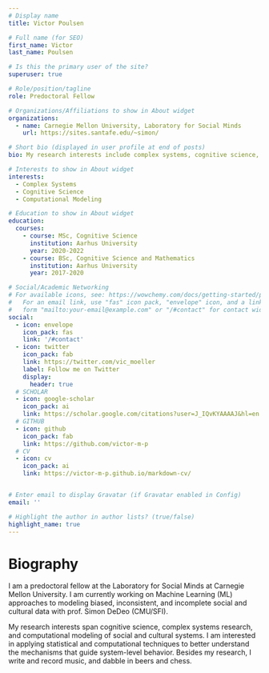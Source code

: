 ```yaml
---
# Display name
title: Victor Poulsen

# Full name (for SEO)
first_name: Victor
last_name: Poulsen

# Is this the primary user of the site?
superuser: true

# Role/position/tagline
role: Predoctoral Fellow 

# Organizations/Affiliations to show in About widget
organizations:
  - name: Carnegie Mellon University, Laboratory for Social Minds
    url: https://sites.santafe.edu/~simon/

# Short bio (displayed in user profile at end of posts)
bio: My research interests include complex systems, cognitive science, and computational modeling. 

# Interests to show in About widget
interests:
  - Complex Systems
  - Cognitive Science
  - Computational Modeling

# Education to show in About widget
education:
  courses:
    - course: MSc, Cognitive Science
      institution: Aarhus University
      year: 2020-2022
    - course: BSc, Cognitive Science and Mathematics
      institution: Aarhus University
      year: 2017-2020

# Social/Academic Networking
# For available icons, see: https://wowchemy.com/docs/getting-started/page-builder/#icons
#   For an email link, use "fas" icon pack, "envelope" icon, and a link in the
#   form "mailto:your-email@example.com" or "/#contact" for contact widget.
social:
  - icon: envelope
    icon_pack: fas
    link: '/#contact'
  - icon: twitter
    icon_pack: fab
    link: https://twitter.com/vic_moeller
    label: Follow me on Twitter
    display:
      header: true
  # SCHOLAR 
  - icon: google-scholar
    icon_pack: ai
    link: https://scholar.google.com/citations?user=J_IQvKYAAAAJ&hl=en
  # GITHUB
  - icon: github
    icon_pack: fab
    link: https://github.com/victor-m-p
  # CV
  - icon: cv
    icon_pack: ai
    link: https://victor-m-p.github.io/markdown-cv/


# Enter email to display Gravatar (if Gravatar enabled in Config)
email: ''

# Highlight the author in author lists? (true/false)
highlight_name: true
---
```


# Biography
I am a predoctoral fellow at the Laboratory for Social Minds at Carnegie Mellon University. I am currently working on Machine Learning (ML) approaches to modeling biased, inconsistent, and incomplete social and cultural data with prof. Simon DeDeo (CMU/SFI). 

My research interests span cognitive science, complex systems research, and computational modeling of social and cultural systems. I am interested in applying statistical and computational techniques to better understand the mechanisms that guide system-level behavior. Besides my research, I write and record music, and dabble in beers and chess. 